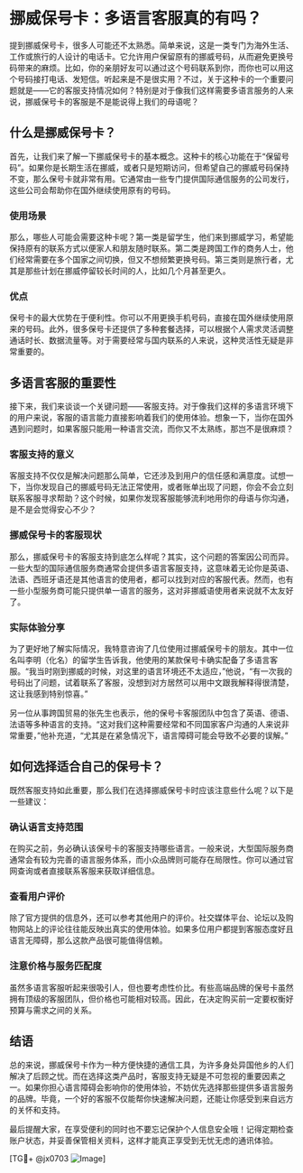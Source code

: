 # 挪威保号卡：多语言客服真的有吗？

提到挪威保号卡，很多人可能还不太熟悉。简单来说，这是一类专门为海外生活、工作或旅行的人设计的电话卡。它允许用户保留原有的挪威号码，从而避免更换号码带来的麻烦。比如，你的亲朋好友可以通过这个号码联系到你，而你也可以用这个号码接打电话、发短信。听起来是不是很实用？不过，关于这种卡的一个重要问题就是——它的客服支持情况如何？特别是对于像我们这样需要多语言服务的人来说，挪威保号卡的客服是不是能说得上我们的母语呢？

## 什么是挪威保号卡？

首先，让我们来了解一下挪威保号卡的基本概念。这种卡的核心功能在于“保留号码”。如果你是长期生活在挪威，或者只是短期访问，但希望自己的挪威号码保持不变，那么保号卡就非常有用。它通常由一些专门提供国际通信服务的公司发行，这些公司会帮助你在国外继续使用原有的号码。

### 使用场景

那么，哪些人可能会需要这种卡呢？第一类是留学生，他们来到挪威学习，希望能保持原有的联系方式以便家人和朋友随时联系。第二类是跨国工作的商务人士，他们经常需要在多个国家之间切换，但又不想频繁更换号码。第三类则是旅行者，尤其是那些计划在挪威停留较长时间的人，比如几个月甚至更久。

### 优点

保号卡的最大优势在于便利性。你可以不用更换手机号码，直接在国外继续使用原来的号码。此外，很多保号卡还提供了多种套餐选择，可以根据个人需求灵活调整通话时长、数据流量等。对于需要经常与国内联系的人来说，这种灵活性无疑是非常重要的。

## 多语言客服的重要性

接下来，我们来谈谈一个关键问题——客服支持。对于像我们这样的多语言环境下的用户来说，客服的语言能力直接影响着我们的使用体验。想象一下，当你在国外遇到问题时，如果客服只能用一种语言交流，而你又不太熟练，那岂不是很麻烦？

### 客服支持的意义

客服支持不仅仅是解决问题那么简单，它还涉及到用户的信任感和满意度。试想一下，当你发现自己的挪威号码无法正常使用，或者账单出现了问题，你会不会立刻联系客服寻求帮助？这个时候，如果你发现客服能够流利地用你的母语与你沟通，是不是会觉得安心不少？

### 挪威保号卡的客服现状

那么，挪威保号卡的客服支持到底怎么样呢？其实，这个问题的答案因公司而异。一些大型的国际通信服务商通常会提供多语言客服支持，这意味着无论你是英语、法语、西班牙语还是其他语言的使用者，都可以找到对应的客服代表。然而，也有一些小型服务商可能只提供单一语言的服务，这对非挪威语使用者来说就不太友好了。

### 实际体验分享

为了更好地了解实际情况，我特意咨询了几位使用过挪威保号卡的朋友。其中一位名叫李明（化名）的留学生告诉我，他使用的某款保号卡确实配备了多语言客服。“我当时刚到挪威的时候，对这里的语言环境还不太适应，”他说，“有一次我的号码出了问题，试着联系了客服，没想到对方居然可以用中文跟我解释得很清楚，这让我感到特别惊喜。”

另一位从事跨国贸易的张先生也表示，他的保号卡客服团队中包含了英语、德语、法语等多种语言的支持。“这对我们这种需要经常和不同国家客户沟通的人来说非常重要，”他补充道，“尤其是在紧急情况下，语言障碍可能会导致不必要的误解。”

## 如何选择适合自己的保号卡？

既然客服支持如此重要，那么我们在选择挪威保号卡时应该注意些什么呢？以下是一些建议：

### 确认语言支持范围

在购买之前，务必确认该保号卡的客服支持哪些语言。一般来说，大型国际服务商通常会有较为完善的语言服务体系，而小众品牌则可能存在局限性。你可以通过官网查询或者直接联系客服来获取详细信息。

### 查看用户评价

除了官方提供的信息外，还可以参考其他用户的评价。社交媒体平台、论坛以及购物网站上的评论往往能反映出真实的使用体验。如果多位用户都提到客服态度好且语言无障碍，那么这款产品很可能值得信赖。

### 注意价格与服务匹配度

虽然多语言客服听起来很吸引人，但也要考虑性价比。有些高端品牌的保号卡虽然拥有顶级的客服团队，但价格也可能相对较高。因此，在决定购买前一定要权衡好预算与需求之间的关系。

## 结语

总的来说，挪威保号卡作为一种方便快捷的通信工具，为许多身处异国他乡的人们解决了后顾之忧。而在选择这类产品时，客服支持无疑是不可忽视的重要因素之一。如果你担心语言障碍会影响你的使用体验，不妨优先选择那些提供多语言服务的品牌。毕竟，一个好的客服不仅能帮你快速解决问题，还能让你感受到来自远方的关怀和支持。

最后提醒大家，在享受便利的同时也不要忘记保护个人信息安全哦！记得定期检查账户状态，并妥善保管相关资料，这样才能真正享受到无忧无虑的通讯体验。

[TG💪+ @jx0703 ![Image](https://github.com/user-attachments/assets/dbca1d08-cadb-493c-b0ec-ad6f7a83f270)]